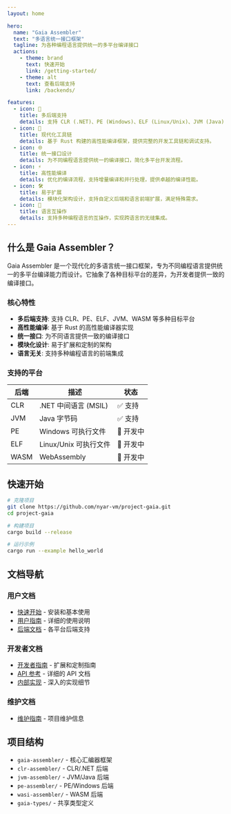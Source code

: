 ```yaml
---
layout: home

hero:
  name: "Gaia Assembler"
  text: "多语言统一接口框架"
  tagline: 为各种编程语言提供统一的多平台编译接口
  actions:
    - theme: brand
      text: 快速开始
      link: /getting-started/
    - theme: alt
      text: 查看后端支持
      link: /backends/

features:
  - icon: 🎯
    title: 多后端支持
    details: 支持 CLR (.NET)、PE (Windows)、ELF (Linux/Unix)、JVM (Java)、WASM (WebAssembly) 等多种目标平台。
  - icon: 🔧
    title: 现代化工具链
    details: 基于 Rust 构建的高性能编译框架，提供完整的开发工具链和调试支持。
  - icon: 🌐
    title: 统一接口设计
    details: 为不同编程语言提供统一的编译接口，简化多平台开发流程。
  - icon: ⚡️
    title: 高性能编译
    details: 优化的编译流程，支持增量编译和并行处理，提供卓越的编译性能。
  - icon: 🛠️
    title: 易于扩展
    details: 模块化架构设计，支持自定义后端和语言前端扩展，满足特殊需求。
  - icon: 🔗
    title: 语言互操作
    details: 支持多种编程语言的互操作，实现跨语言的无缝集成。
---
```


## 什么是 Gaia Assembler？

Gaia Assembler 是一个现代化的多语言统一接口框架，专为不同编程语言提供统一的多平台编译能力而设计。它抽象了各种目标平台的差异，为开发者提供一致的编译接口。

### 核心特性

- **多后端支持**: 支持 CLR、PE、ELF、JVM、WASM 等多种目标平台
- **高性能编译**: 基于 Rust 的高性能编译器实现
- **统一接口**: 为不同语言提供一致的编译接口
- **模块化设计**: 易于扩展和定制的架构
- **语言无关**: 支持多种编程语言的前端集成

### 支持的平台

| 后端   | 描述               | 状态     |
|------|------------------|--------|
| CLR  | .NET 中间语言 (MSIL) | ✅ 支持   |
| JVM  | Java 字节码         | ✅ 支持   |
| PE   | Windows 可执行文件    | 🚧 开发中 |
| ELF  | Linux/Unix 可执行文件 | 🚧 开发中 |
| WASM | WebAssembly      | 🚧 开发中 |

## 快速开始

```bash
# 克隆项目
git clone https://github.com/nyar-vm/project-gaia.git
cd project-gaia

# 构建项目
cargo build --release

# 运行示例
cargo run --example hello_world
```

## 文档导航

### 用户文档

- [快速开始](/getting-started/) - 安装和基本使用
- [用户指南](/user-guide/) - 详细的使用说明
- [后端文档](/backends/) - 各平台后端支持

### 开发者文档

- [开发者指南](/developer-guide/) - 扩展和定制指南
- [API 参考](/api-reference/) - 详细的 API 文档
- [内部实现](/internals/) - 深入的实现细节

### 维护文档

- [维护指南](/maintenance/) - 项目维护信息

## 项目结构

- `gaia-assembler/` - 核心汇编器框架
- `clr-assembler/` - CLR/.NET 后端
- `jvm-assembler/` - JVM/Java 后端
- `pe-assembler/` - PE/Windows 后端
- `wasi-assembler/` - WASM 后端
- `gaia-types/` - 共享类型定义